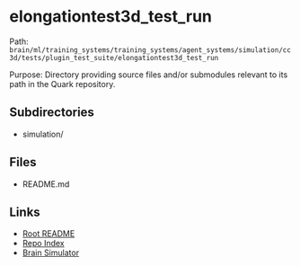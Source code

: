 # elongationtest3d_test_run

Path: `brain/ml/training_systems/training_systems/agent_systems/simulation/cc3d/tests/plugin_test_suite/elongationtest3d_test_run`

Purpose: Directory providing source files and/or submodules relevant to its path in the Quark repository.

## Subdirectories
- simulation/

## Files
- README.md

## Links
- [Root README](../../../../../../../../../README.md)
- [Repo Index](../../../../../../../../../repo_index.json)
- [Brain Simulator](../../../../../../../../../brain/architecture/brain_simulator.py)

